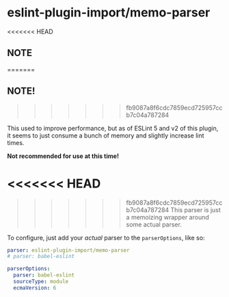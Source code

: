 # eslint-plugin-import/memo-parser

<<<<<<< HEAD
## NOTE
=======

## NOTE!
>>>>>>> fb9087a8f6cdc7859ecd725957ccb7c04a787284

This used to improve performance, but as of ESLint 5 and v2 of this plugin, it seems to just consume a bunch of memory and slightly increase lint times.

**Not recommended for use at this time!**

<<<<<<< HEAD
=======

>>>>>>> fb9087a8f6cdc7859ecd725957ccb7c04a787284
This parser is just a memoizing wrapper around some actual parser.

To configure, just add your _actual_ parser to the `parserOptions`, like so:

```yaml
parser: eslint-plugin-import/memo-parser
# parser: babel-eslint

parserOptions:
  parser: babel-eslint
  sourceType: module
  ecmaVersion: 6
```
